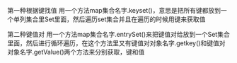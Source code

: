 第一种根据键找值
用一个方法map集合名字.keyset()，意思是把所有键都放到一个单列集合里Set里面，然后遍历set集合并且在遍历的时候用键来获取值


第二种键值对
用一个方法map集合名字.entrySet()来把键值对给放到一个Set集合里面，然后进行循环遍历，在这个方法里又有键值对对象名字.getkey()和键值对对象名字.getValue()两个方法来分别获取，键和值